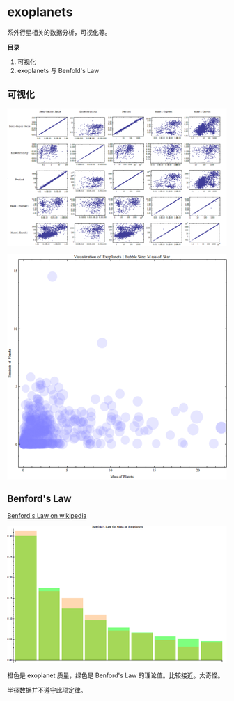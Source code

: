 exoplanets
==========


系外行星相关的数据分析，可视化等。


**目录**

1. 可视化
2. exoplanets 与 Benfold's Law


##  可视化


![](visualization/Export/array.jpg)

![](visualization/Export/ExoplanetVis.png)


## Benford's Law

[Benford's Law on wikipedia](https://en.wikipedia.org/wiki/Benford's_law)

![](benford/export/barMvB.png)

橙色是 exoplanet 质量，绿色是 Benford's Law 的理论值。比较接近。太奇怪。

半径数据并不遵守此项定律。
